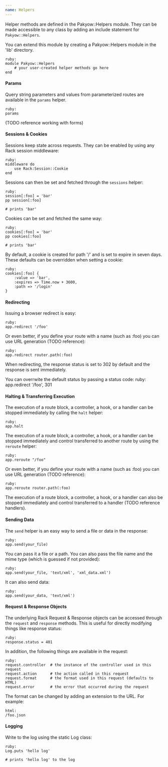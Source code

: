 ```yaml
---
name: Helpers
---
```


Helper methods are defined in the Pakyow::Helpers module. They can be made accessible to any class by adding an include statement for `Pakyow::Helpers`.

You can extend this module by creating a Pakyow::Helpers module in the 'lib' directory.

	ruby:
	module Pakyow::Helpers
		# your user-created helper methods go here
	end


#### Params

Query string parameters and values from parameterized routes are available in the `params` helper.

	ruby:
	params

(TODO reference working with forms)

#### Sessions & Cookies

Sessions keep state across requests. They can be enabled by using any Rack session middleware:

	ruby:
	middleware do
		use Rack:Session::Cookie
	end

Sessions can then be set and fetched through the `sessions` helper:

	ruby:
	session[:foo] = 'bar'
	pp session[:foo]

	# prints 'bar'

Cookies can be set and fetched the same way:

	ruby:
	cookies[:foo] = 'bar'
	pp cookies[:foo]

	# prints 'bar'

By default, a cookie is created for path '/' and is set to expire in seven days. These defaults can be overridden when setting a cookie:

	ruby:
	cookies[:foo] {
		:value => 'bar',
		:expires => Time.now + 3600,
		:path => '/login'
	}


#### Redirecting

Issuing a browser redirect is easy:

	ruby:
	app.redirect '/foo'

Or even better, if you define your route with a name (such as :foo) you can use URL generation (TODO reference):

	ruby:
	app.redirect router.path(:foo)

When redirecting, the response status is set to 302 by default and the response is sent immediately.

You can overrwite the default status by passing a status code:
	ruby:
	app.redirect '/foo', 301


#### Halting & Transferring Execution

The execution of a route block, a controller, a hook, or a handler can be stopped immediately by calling the `halt` helper:

	ruby:
	app.halt

The execution of a route block, a controller, a hook, or a handler can be stopped immediately and control transferred to another route by using the `reroute` helper:

	ruby:
	app.reroute "/foo"

Or even better, if you define your route with a name (such as :foo) you can use URL generation (TODO reference):

	ruby:
	app.reroute router.path(:foo)

The execution of a route block, a controller, a hook, or a handler can also be stopped immediately and control transferred to a handler (TODO reference handlers).


#### Sending Data

The `send` helper is an easy way to send a file or data in the response:

	ruby:
	app.send(your_file)

You can pass it a file or a path. You can also pass the file name and the mime type (which is guessed if not provided):

	ruby:
	app.send(your_file, 'text/xml', 'xml_data.xml')

It can also send data:

	ruby:
	app.send(your_data, 'text/xml')


#### Request & Response Objects

The underlying Rack Request & Response objects can be accessed through the `request` and `response` methods. This is useful for directly modifying things like response status:

	ruby:
	response.status = 401

In addition, the following things are available in the request:

	ruby:
	request.controller  # the instance of the controller used in this request
	request.action      # the action called in this request
	request.format      # the format used in this request (defaults to HTML)
	request.error       # the error that occurred during the request

The format can be changed by adding an extension to the URL. For example:

	html:
	/foo.json


#### Logging

Write to the log using the static Log class:

	ruby:
	Log.puts 'hello log'

	# prints 'hello log' to the log
